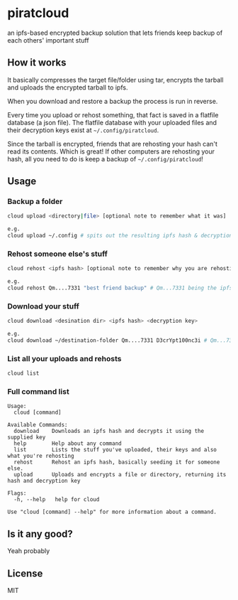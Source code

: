 # piratcloud
an ipfs-based encrypted backup solution that lets friends keep backup of each others' important stuff



## How it works
It basically compresses the target file/folder using tar, encrypts the tarball and uploads the encrypted tarball to ipfs. 

When you download and restore a backup the process is run in reverse.

Every time you upload or rehost something, that fact is saved in a flatfile database (a json file). The flatfile database with your uploaded files and their decryption keys exist at `~/.config/piratcloud`.

Since the tarball is encrypted, friends that are rehosting your hash can't read its contents. Which is great!
If other computers are rehosting your hash, all you need to do is keep a backup of `~/.config/piratcloud`!

## Usage 

### Backup a folder
```sh
cloud upload <directory|file> [optional note to remember what it was]

e.g.
cloud upload ~/.config # spits out the resulting ipfs hash & decryption key
```



### Rehost someone else's stuff
```sh
cloud rehost <ipfs hash> [optional note to remember why you are rehosting this]

e.g.
cloud rehost Qm....7331 "best friend backup" # Qm...7331 being the ipfs hash they give you
```



### Download your stuff
```sh
cloud download <desination dir> <ipfs hash> <decryption key>

e.g.
cloud download ~/destination-folder Qm....7331 D3crYpt100nc3i # Qm...7331 being the ipfs hash they give you
``` 



### List all your uploads and rehosts
```sh
cloud list
```


### Full command list
```
Usage:
  cloud [command]

Available Commands:
  download    Downloads an ipfs hash and decrypts it using the supplied key
  help        Help about any command
  list        Lists the stuff you've uploaded, their keys and also what you're rehosting
  rehost      Rehost an ipfs hash, basically seeding it for someone else.
  upload      Uploads and encrypts a file or directory, returning its hash and decryption key

Flags:
  -h, --help   help for cloud

Use "cloud [command] --help" for more information about a command.
```

## Is it any good?
Yeah probably

## License
MIT
